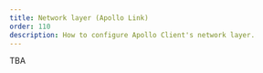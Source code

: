 ```yaml
---
title: Network layer (Apollo Link)
order: 110
description: How to configure Apollo Client's network layer.
---
```


TBA
